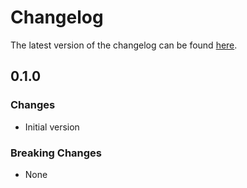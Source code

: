 # Changelog

The latest version of the changelog can be found [here](https://github.com/Azure/bicep-registry-modules/blob/main/avm/res/api-management/service/policy/CHANGELOG.md).

## 0.1.0

### Changes

- Initial version

### Breaking Changes

- None
